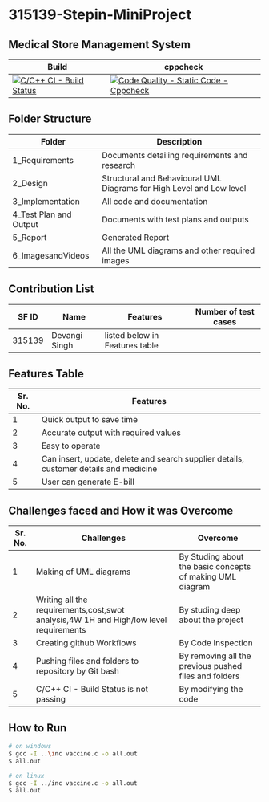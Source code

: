 # 315139-Stepin-MiniProject
## Medical Store Management System

|Build     |    cppcheck |
|--------- |-------------|
|[![C/C++ CI - Build Status](https://github.com/devangisingh/315139-Stepin-MiniProject/actions/workflows/main.yml/badge.svg)](https://github.com/devangisingh/315139-Stepin-MiniProject/actions/workflows/main.yml) | [![Code Quality - Static Code - Cppcheck](https://github.com/devangisingh/315139-Stepin-MiniProject/actions/workflows/cpp_check.yml/badge.svg)](https://github.com/devangisingh/315139-Stepin-MiniProject/actions/workflows/cpp_check.yml) |

## Folder Structure

| Folder  | Description  |
|--- |--- |
| 1_Requirements | Documents detailing requirements and research |
| 2_Design | Structural and Behavioural UML Diagrams for High Level and Low level |
| 3_Implementation | All code and documentation |
| 4_Test Plan and Output | Documents with test plans and outputs |
| 5_Report | Generated Report |
| 6_ImagesandVideos | All the UML diagrams and other required images |

## Contribution List

| SF ID  | Name          | Features                       | Number of test cases |
|---     |---            |---                             |--------------------- |
| 315139 | Devangi Singh | listed below in Features table |                      |

## Features Table 

|Sr. No. | Features |
|--- |--- |
|1 | Quick output to save time |
|2 | Accurate output with required values |
|3 | Easy to operate |
|4 | Can insert, update, delete and search supplier details, customer details and medicine |
|5 | User can generate E-bill |

## Challenges faced and How it was Overcome

| Sr. No. | Challenges | Overcome |
|--- |--- |--- |
|1 | Making of UML diagrams | By Studing about the basic concepts of making UML diagram |
|2 | Writing all the requirements,cost,swot analysis,4W 1H and High/low level requirements | By studing deep about the project |
|3 | Creating github Workflows | By Code Inspection |
|4 | Pushing files and folders to repository by Git bash | By removing all the previous pushed files and folders |
|5 | C/C++ CI - Build Status is not passing |  By modifying the code |

## How to Run

```bash
# on windows
$ gcc -I ..\inc vaccine.c -o all.out
$ all.out

# on linux
$ gcc -I ../inc vaccine.c -o all.out
$ all.out
```
